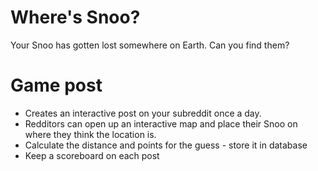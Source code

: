 # Where's Snoo?

Your Snoo has gotten lost somewhere on Earth. Can you find them?

# Game post

- Creates an interactive post on your subreddit once a day.
- Redditors can open up an interactive map and place their Snoo on where they think the location is.
- Calculate the distance and points for the guess - store it in database
- Keep a scoreboard on each post
